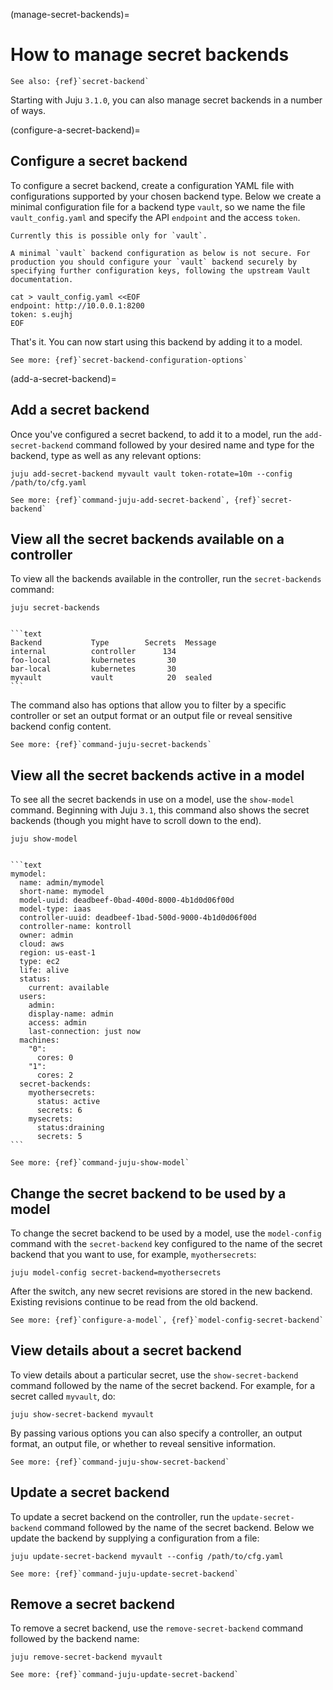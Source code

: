 (manage-secret-backends)=
# How to manage secret backends

```{ibnote}
See also: {ref}`secret-backend`
```

Starting with Juju `3.1.0`, you can also manage secret backends in a number of ways.

(configure-a-secret-backend)=
## Configure a secret backend

To configure a secret backend, create a configuration YAML file with configurations supported by your chosen backend type. Below we create a minimal configuration file  for a backend type `vault`, so we name the file `vault_config.yaml` and specify the API `endpoint` and the access `token`.

```{important}
Currently this is possible only for `vault`.
```

```{caution}
A minimal `vault` backend configuration as below is not secure. For production you should configure your `vault` backend securely by specifying further configuration keys, following the upstream Vault documentation.
```


```
cat > vault_config.yaml <<EOF
endpoint: http://10.0.0.1:8200
token: s.eujhj
EOF

```

That's it. You can now start using this backend by adding it to a model.

```{ibnote}
See more: {ref}`secret-backend-configuration-options`
```

<!--
```
juju add-secret-backend mysecrets vault \
--config=/path/to/vault_config.yaml \
token-rotate=7d
```
-->

(add-a-secret-backend)=
## Add a secret backend

Once you've configured a secret backend, to add it to a model, run the `add-secret-backend` command followed by your desired name and type for the backend, type as well as any relevant options:

```text
juju add-secret-backend myvault vault token-rotate=10m --config /path/to/cfg.yaml
```

```{ibnote}
See more: {ref}`command-juju-add-secret-backend`, {ref}`secret-backend`
```

## View all the secret backends available on a controller

To view all the backends available in the controller, run the `secret-backends` command:

```text
juju secret-backends
```

````{dropdown} Example output

```text
Backend           Type        Secrets  Message
internal          controller      134
foo-local         kubernetes       30
bar-local         kubernetes       30
myvault           vault            20  sealed
```

````

The command also has options that allow you to filter by a specific controller or set an output format or an output file or reveal sensitive backend config content.

```{ibnote}
See more: {ref}`command-juju-secret-backends`
```

## View all the secret backends active in a model

To see all the secret backends in use on a model, use the `show-model` command. Beginning with Juju `3.1`, this command also shows the secret backends (though you might have to scroll down to the end).

```text
juju show-model
```

````{dropdown} Example output

```text
mymodel:
  name: admin/mymodel
  short-name: mymodel
  model-uuid: deadbeef-0bad-400d-8000-4b1d0d06f00d
  model-type: iaas
  controller-uuid: deadbeef-1bad-500d-9000-4b1d0d06f00d
  controller-name: kontroll
  owner: admin
  cloud: aws
  region: us-east-1
  type: ec2
  life: alive
  status:
	current: available
  users:
	admin:
  	display-name: admin
  	access: admin
  	last-connection: just now
  machines:
	"0":
  	  cores: 0
	"1":
  	  cores: 2
  secret-backends:
	myothersecrets:
  	  status: active
	  secrets: 6
	mysecrets:
  	  status:draining
	  secrets: 5
```

````

```{ibnote}
See more: {ref}`command-juju-show-model`
```

## Change the secret backend to be used by a model

To change the secret backend to be used by a model, use the `model-config` command with the `secret-backend` key configured to the name of the secret backend that you want to use, for example, `myothersecrets`:

```text
juju model-config secret-backend=myothersecrets
```

After the switch, any new secret revisions are stored in the new backend. Existing revisions continue to be read from the old backend.

```{ibnote}
See more: {ref}`configure-a-model`, {ref}`model-config-secret-backend`
```

## View details about a secret backend

To view details about a particular secret, use the `show-secret-backend` command followed by the name of the secret backend. For example, for a secret called `myvault`, do:

```text
juju show-secret-backend myvault
```

By passing various options you can also specify a controller, an output format, an output file, or whether to reveal sensitive information.

```{ibnote}
See more: {ref}`command-juju-show-secret-backend`
```

## Update a secret backend

To update a secret backend on the controller, run the `update-secret-backend` command followed by the name of the secret backend. Below we update the backend by supplying a configuration from a file:

```text
juju update-secret-backend myvault --config /path/to/cfg.yaml
```

```{ibnote}
See more: {ref}`command-juju-update-secret-backend`
```

## Remove a secret backend

To remove a secret backend, use the `remove-secret-backend` command followed by the backend name:

```text
juju remove-secret-backend myvault
```

```{ibnote}
See more: {ref}`command-juju-update-secret-backend`
```

